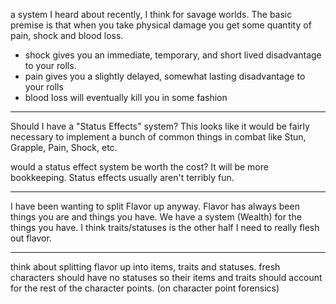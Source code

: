 a system I heard about recently, I think for savage worlds. The basic premise is that when you take physical damage you get some quantity of pain, shock and blood loss.
- shock gives you an immediate, temporary, and short lived disadvantage to your rolls.
- pain gives you a slightly delayed, somewhat lasting disadvantage to your rolls
- blood loss will eventually kill you in some fashion

---

Should I have a "Status Effects" system? This looks like it would be fairly necessary to implement a bunch of common things in combat like Stun, Grapple, Pain, Shock, etc.

would a status effect system be worth the cost? It will be more bookkeeping. Status effects usually aren't terribly fun.

---

I have been wanting to split Flavor up anyway. Flavor has always been things you are and things you have. We have a system (Wealth) for the things you have. I think traits/statuses is the other half I need to really flesh out flavor.

---

think about splitting flavor up into items, traits and statuses. fresh characters should have no statuses so their items and traits should account for the rest of the character points. (on character point forensics)